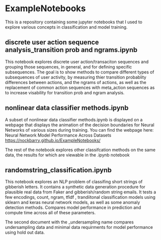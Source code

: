 # ExampleNotebooks
This is a repository containing some jupyter notebooks that I used to explore various concepts in classification and model training.

##  discrete user action sequence analysis_transition prob and ngrams.ipynb
This notebook explores discrete user action/transaciton sequences and grouping those sequences, in general, and for defining specific subsequences. The goal is to show methods to compare different types of subsequences of user activity, by measuring thier transition probablity differences between actions, and the ngrams of actions, as well as the replacement of common action sequences with meta_action sequences as to increase visability for transition prob and ngram analysis.

##  nonlinear data classifier methods.ipynb
A subset of nonlinear data classifier methods.ipynb is displayed on a webpage that displays the animation of the decision boundaries for Neural Networks of various sizes during training. 
You can find the webpage here:
Neural Network Model Performance Across Datasets 
https://nockbarry.github.io/ExampleNotebooks/

The rest of the notebook explores other classifcation methods on the same data, the results for which are viewable in the .ipynb notebook

## randomstring_classification.ipynb
This notebook explores an NLP problem of classifing short strings of gibberish letters. It contains a synthetic data generation procedure for plausible real data from Faker and gibberish/random string emails. It tests a few encodings, count, ngram, tfidf , trandiitonal classification models using sklearn and keras neural network models, as well as some anomaly detection methods. Compares model performance in prediction and compute time across all of these parameters.

The second document with the _undersampling name compares undersampling data and minimal data requirments for model performance using hold out data. 
